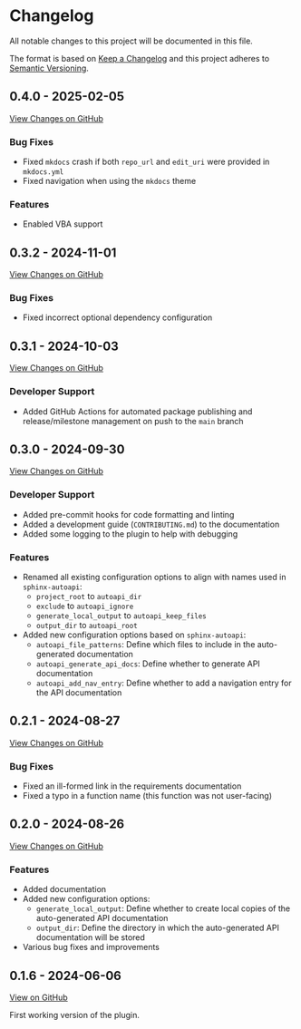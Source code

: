 # Changelog

All notable changes to this project will be documented in this file.

The format is based on
[Keep a Changelog](https://keepachangelog.com/en/1.0.0/) and this project
adheres to [Semantic Versioning](https://semver.org/spec/v2.0.0.html).

## 0.4.0 - 2025-02-05

[View Changes on GitHub](https://github.com/jcayers20/mkdocs-autoapi/compare/0.3.2...0.4.0)

### Bug Fixes

- Fixed `mkdocs` crash if both `repo_url` and `edit_uri` were provided in
`mkdocs.yml`
- Fixed navigation when using the `mkdocs` theme

### Features

- Enabled VBA support

## 0.3.2 - 2024-11-01

[View Changes on GitHub](https://github.com/jcayers20/mkdocs-autoapi/compare/0.3.1...0.3.2)

### Bug Fixes

- Fixed incorrect optional dependency configuration

## 0.3.1 - 2024-10-03

[View Changes on GitHub](https://github.com/jcayers20/mkdocs-autoapi/compare/0.3.0...0.3.1)

### Developer Support

- Added GitHub Actions for automated package publishing and release/milestone
  management on push to the `main` branch

## 0.3.0 - 2024-09-30

[View Changes on GitHub](https://github.com/jcayers20/mkdocs-autoapi/compare/0.2.1...0.3.0)

### Developer Support

- Added pre-commit hooks for code formatting and linting
- Added a development guide (`CONTRIBUTING.md`) to the documentation
- Added some logging to the plugin to help with debugging

### Features

- Renamed all existing configuration options to align with names used in
  `sphinx-autoapi`:
  - `project_root` to `autoapi_dir`
  - `exclude` to `autoapi_ignore`
  - `generate_local_output` to `autoapi_keep_files`
  - `output_dir` to `autoapi_root`
- Added new configuration options based on `sphinx-autoapi`:
  - `autoapi_file_patterns`: Define which files to include in the auto-generated
    documentation
  - `autoapi_generate_api_docs`: Define whether to generate API documentation
  - `autoapi_add_nav_entry`:  Define whether to add a navigation entry for the
    API documentation


## 0.2.1 - 2024-08-27

[View Changes on GitHub](https://github.com/jcayers20/mkdocs-autoapi/compare/0.2.0...0.2.1)

### Bug Fixes

- Fixed an ill-formed link in the requirements documentation
- Fixed a typo in a function name (this function was not user-facing)


## 0.2.0 - 2024-08-26

[View Changes on GitHub](https://github.com/jcayers20/mkdocs-autoapi/compare/0.1.6...0.2.0)

### Features

- Added documentation
- Added new configuration options:
  - `generate_local_output`: Define whether to create local copies of the
    auto-generated API documentation
  - `output_dir`: Define the directory in which the auto-generated API
    documentation will be stored
- Various bug fixes and improvements


## 0.1.6 - 2024-06-06

[View on GitHub](https://github.com/jcayers20/mkdocs-autoapi/tree/0.1.6)

First working version of the plugin.
